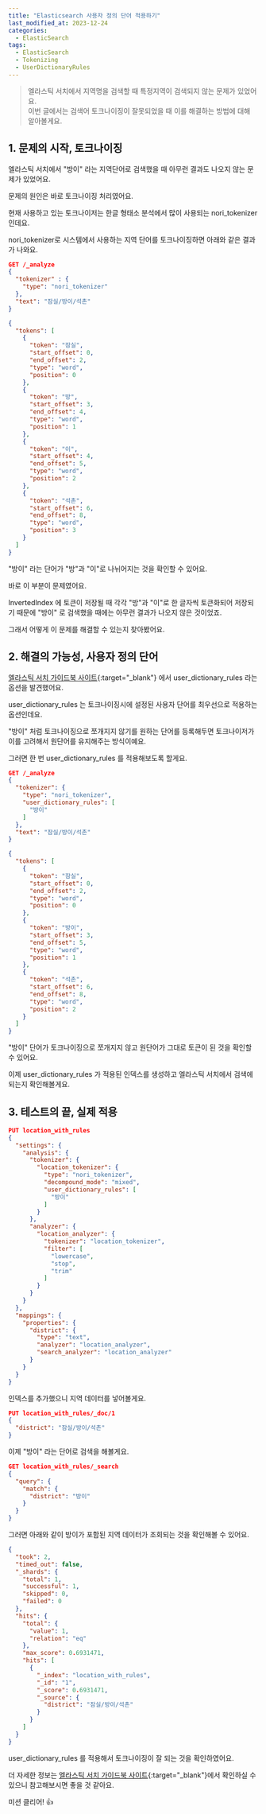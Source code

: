 ```yaml
---
title: "Elasticsearch 사용자 정의 단어 적용하기"
last_modified_at: 2023-12-24
categories:
  - ElasticSearch
tags:
  - ElasticSearch
  - Tokenizing
  - UserDictionaryRules
---
```


> 엘라스틱 서치에서 지역명을 검색할 때 특정지역이 검색되지 않는 문제가 있었어요.  
> 이번 글에서는 검색어 토크나이징이 잘못되었을 때 이를 해결하는 방법에 대해 알아볼게요.

## 1. 문제의 시작, 토크나이징

엘라스틱 서치에서 "방이" 라는 지역단어로 검색했을 때 아무런 결과도 나오지 않는 문제가 있었어요.  

문제의 원인은 바로 토크나이징 처리였어요.  

현재 사용하고 있는 토크나이저는 한글 형태소 분석에서 많이 사용되는 nori_tokenizer 인데요.

nori_tokenizer로 시스템에서 사용하는 지역 단어를 토크나이징하면 아래와 같은 결과가 나와요.

```json
GET /_analyze
{
  "tokenizer" : {
    "type": "nori_tokenizer"
  },
  "text": "잠실/방이/석촌"
}
```

```json
{
  "tokens": [
    {
      "token": "잠실",
      "start_offset": 0,
      "end_offset": 2,
      "type": "word",
      "position": 0
    },
    {
      "token": "방",
      "start_offset": 3,
      "end_offset": 4,
      "type": "word",
      "position": 1
    },
    {
      "token": "이",
      "start_offset": 4,
      "end_offset": 5,
      "type": "word",
      "position": 2
    },
    {
      "token": "석촌",
      "start_offset": 6,
      "end_offset": 8,
      "type": "word",
      "position": 3
    }
  ]
}
```

"방이" 라는 단어가 "방"과 "이"로 나뉘어지는 것을 확인할 수 있어요.

바로 이 부분이 문제였어요.

InvertedIndex 에 토큰이 저장될 때 각각 "방"과 "이"로 한 글자씩 토큰화되어 저장되기 때문에 "방이" 로 검색했을 때에는 아무런 결과가 나오지 않은 것이었죠.

그래서 어떻게 이 문제를 해결할 수 있는지 찾아봤어요.

## 2. 해결의 가능성, 사용자 정의 단어

[엘라스틱 서치 가이드북 사이트](https://esbook.kimjmin.net/06-text-analysis/6.7-stemming/6.7.2-nori){:target="_blank"} 에서 user_dictionary_rules 라는 옵션을 발견했어요.

user_dictionary_rules 는 토크나이징시에 설정된 사용자 단어를 최우선으로 적용하는 옵션인데요.

"방이" 처럼 토크나이징으로 쪼개지지 않기를 원하는 단어를 등록해두면 토크나이저가 이를 고려해서 원단어를 유지해주는 방식이예요.

그러면 한 번 user_dictionary_rules 를 적용해보도록 할게요.

```json
GET /_analyze
{
  "tokenizer": {
    "type": "nori_tokenizer",
    "user_dictionary_rules": [
      "방이"
    ]
  },
  "text": "잠실/방이/석촌"
}
```

```json
{
  "tokens": [
    {
      "token": "잠실",
      "start_offset": 0,
      "end_offset": 2,
      "type": "word",
      "position": 0
    },
    {
      "token": "방이",
      "start_offset": 3,
      "end_offset": 5,
      "type": "word",
      "position": 1
    },
    {
      "token": "석촌",
      "start_offset": 6,
      "end_offset": 8,
      "type": "word",
      "position": 2
    }
  ]
}
```

"방이" 단어가 토크나이징으로 쪼개지지 않고 원단어가 그대로 토큰이 된 것을 확인할 수 있어요.

이제 user_dictionary_rules 가 적용된 인덱스를 생성하고 엘라스틱 서치에서 검색에 되는지 확인해볼게요.

## 3. 테스트의 끝, 실제 적용

```json
PUT location_with_rules
{
  "settings": {
    "analysis": {
      "tokenizer": {
        "location_tokenizer": {
          "type": "nori_tokenizer",
          "decompound_mode": "mixed",
          "user_dictionary_rules": [
            "방이"
          ]
        }
      },
      "analyzer": {
        "location_analyzer": {
          "tokenizer": "location_tokenizer",
          "filter": [
            "lowercase",
            "stop",
            "trim"
          ]
        }
      }
    }
  },
  "mappings": {
    "properties": {
      "district": {
        "type": "text",
        "analyzer": "location_analyzer",
        "search_analyzer": "location_analyzer"
      }
    }
  }
}
```

인덱스를 추가했으니 지역 데이터를 넣어볼게요.

```json
PUT location_with_rules/_doc/1
{
  "district": "잠실/방이/석촌"
}
```

이제 "방이" 라는 단어로 검색을 해볼게요.

```json
GET location_with_rules/_search
{
  "query": {
    "match": {
      "district": "방이"
    }
  }
}
```

그러면 아래와 같이 방이가 포함된 지역 데이터가 조회되는 것을 확인해볼 수 있어요.

```json
{
  "took": 2,
  "timed_out": false,
  "_shards": {
    "total": 1,
    "successful": 1,
    "skipped": 0,
    "failed": 0
  },
  "hits": {
    "total": {
      "value": 1,
      "relation": "eq"
    },
    "max_score": 0.6931471,
    "hits": [
      {
        "_index": "location_with_rules",
        "_id": "1",
        "_score": 0.6931471,
        "_source": {
          "district": "잠실/방이/석촌"
        }
      }
    ]
  }
}
```

user_dictionary_rules 를 적용해서 토크나이징이 잘 되는 것을 확인하였어요.

더 자세한 정보는 [엘라스틱 서치 가이드북 사이트](https://esbook.kimjmin.net/06-text-analysis/6.7-stemming/6.7.2-nori){:target="_blank"}에서 확인하실 수 있으니 참고해보시면 좋을 것 같아요.

미션 클리어! 👍
